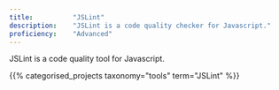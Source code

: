 ```yaml
---
title: 			"JSLint"
description: 	"JSLint is a code quality checker for Javascript."
proficiency:	"Advanced"
---
```


JSLint is a code quality tool for Javascript.

{{% categorised_projects taxonomy="tools" term="JSLint" %}}